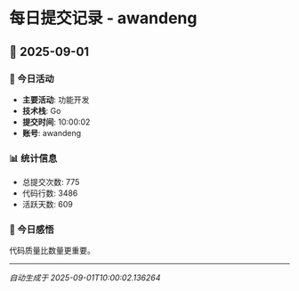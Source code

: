 # 每日提交记录 - awandeng

## 📅 2025-09-01

### 🎯 今日活动
- **主要活动**: 功能开发
- **技术栈**: Go
- **提交时间**: 10:00:02
- **账号**: awandeng

### 📊 统计信息
- 总提交次数: 775
- 代码行数: 3486
- 活跃天数: 609

### 💭 今日感悟
代码质量比数量更重要。

---
*自动生成于 2025-09-01T10:00:02.136264*
